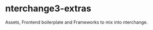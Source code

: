 nterchange3-extras
==================

Assets, Frontend boilerplate and Frameworks to mix into nterchange.